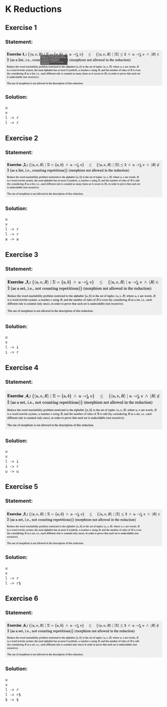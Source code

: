 # K Reductions

## Exercise 1

### Statement:
![Statement](https://github.com/AdriCri22/Teoria-Computacion-TC-FIB/blob/main/Reductions/WP/Statements/Statement_01.png)

### Solution:
    u
    v
    l -> r
    l -> r
    
## Exercise 2

### Statement:
![Statement](https://github.com/AdriCri22/Teoria-Computacion-TC-FIB/blob/main/Reductions/WP/Statements/Statement_02.png)

### Solution:
    u
    v
    l -> r
    l -> r
    a -> a
    
## Exercise 3

### Statement:
![Statement](https://github.com/AdriCri22/Teoria-Computacion-TC-FIB/blob/main/Reductions/WP/Statements/Statement_03.png)

### Solution:
    u
    v
    l -> i
    i -> r
    
## Exercise 4

### Statement:
![Statement](https://github.com/AdriCri22/Teoria-Computacion-TC-FIB/blob/main/Reductions/WP/Statements/Statement_04.png)

### Solution:
    u
    v
    l -> i
    i -> r
    u -> u
    
## Exercise 5

### Statement:
![Statement](https://github.com/AdriCri22/Teoria-Computacion-TC-FIB/blob/main/Reductions/WP/Statements/Statement_05.png)

### Solution:
    u
    v
    l -> r
    l -> r$

## Exercise 6

### Statement:
![Statement](https://github.com/AdriCri22/Teoria-Computacion-TC-FIB/blob/main/Reductions/WP/Statements/Statement_06.png)

### Solution:
    u 
    v
    l -> r
    l -> r$
    $ -> $
